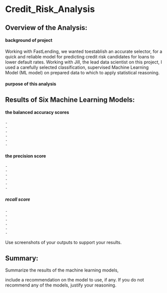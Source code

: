 # Credit_Risk_Analysis

## Overview of the Analysis: 
#### background of project

Working with FastLending, we wanted toestablish an accurate selector, for a quick and reliable model for predicting credit risk candidates for loans to lower default rates. Working with Jill, the lead data scientist on this project, I used a carefully selected classification, supervised Machine Learning Model (ML model) on prepared data to which to apply statistical reasoning.

#### purpose of this analysis


## Results of Six Machine Learning Models:
#### the balanced accuracy scores
    -
    -
    -
    -
    -
    -

#### the precision score 
    -
    -
    -
    -
    -
    -

##### recall score
    -
    -
    -
    -
    -
    -

Use screenshots of your outputs to support your results.

## Summary: 
Summarize the results of the machine learning models, 

include a recommendation on the model to use, if any. 
If you do not recommend any of the models, justify your reasoning.
